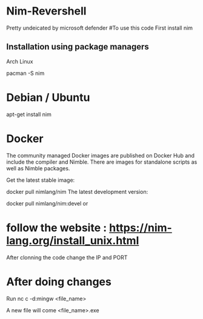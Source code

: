# Nim-Revershell
Pretty undeicated by  microsoft defender
#To use this code First install nim

## Installation using package managers

Arch Linux

pacman -S nim

# Debian / Ubuntu

apt-get install nim

# Docker
The community managed Docker images are published on Docker Hub and include the compiler and Nimble. There are images for standalone scripts as well as Nimble packages.

Get the latest stable image:

docker pull nimlang/nim
The latest development version:

docker pull nimlang/nim:devel
or 

# follow the website : https://nim-lang.org/install_unix.html
After clonning the code change the IP and PORT

# After doing changes 
Run nc c -d:mingw <file_name>

A new file will come <file_name>.exe



